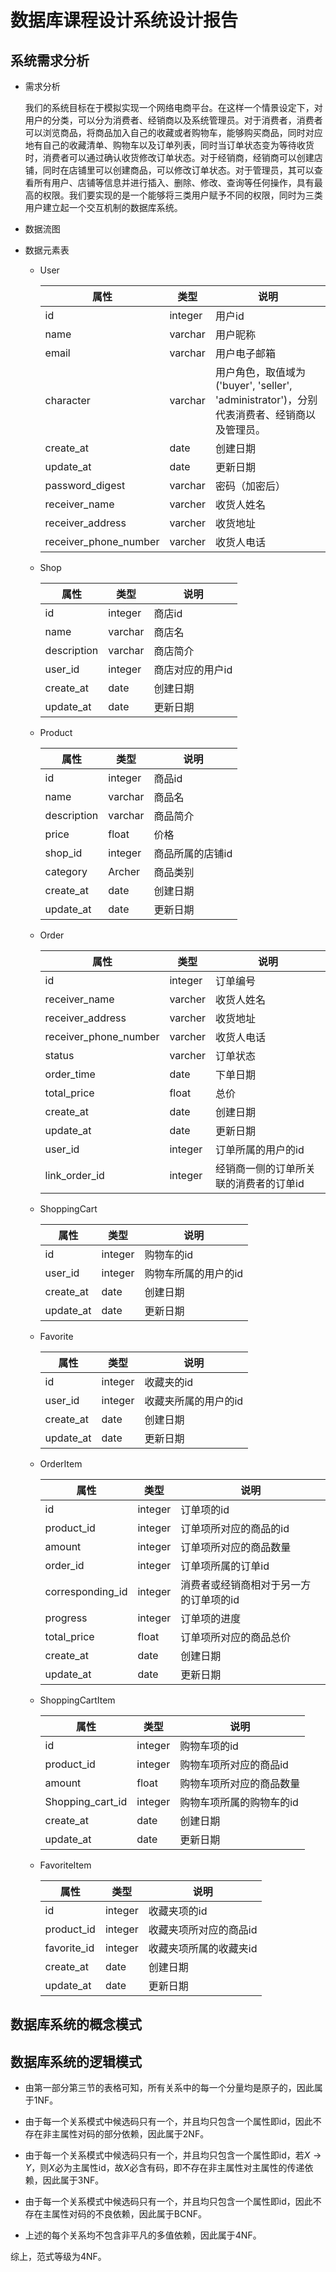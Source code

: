 # 数据库课程设计系统设计报告

## 系统需求分析

- 需求分析

  我们的系统目标在于模拟实现一个网络电商平台。在这样一个情景设定下，对用户的分类，可以分为消费者、经销商以及系统管理员。对于消费者，消费者可以浏览商品，将商品加入自己的收藏或者购物车，能够购买商品，同时对应地有自己的收藏清单、购物车以及订单列表，同时当订单状态变为等待收货时，消费者可以通过确认收货修改订单状态。对于经销商，经销商可以创建店铺，同时在店铺里可以创建商品，可以修改订单状态。对于管理员，其可以查看所有用户、店铺等信息并进行插入、删除、修改、查询等任何操作，具有最高的权限。我们要实现的是一个能够将三类用户赋予不同的权限，同时为三类用户建立起一个交互机制的数据库系统。

- 数据流图

  

- 数据元素表

  - User

    | 属性                  | 类型    | 说明                                                         |
    | --------------------- | ------- | ------------------------------------------------------------ |
    | id                    | integer | 用户id                                                       |
    | name                  | varchar | 用户昵称                                                     |
    | email                 | varchar | 用户电子邮箱                                                 |
    | character             | varchar | 用户角色，取值域为('buyer', 'seller', 'administrator')，分别代表消费者、经销商以及管理员。 |
    | create_at             | date    | 创建日期                                                     |
    | update_at             | date    | 更新日期                                                     |
    | password_digest       | varchar | 密码（加密后）                                               |
    | receiver_name         | varcher | 收货人姓名                                                   |
    | receiver_address      | varcher | 收货地址                                                     |
    | receiver_phone_number | varcher | 收货人电话                                                   |

  - Shop

    | 属性        | 类型    | 说明             |
    | ----------- | ------- | ---------------- |
    | id          | integer | 商店id           |
    | name        | varchar | 商店名           |
    | description | varchar | 商店简介         |
    | user_id     | integer | 商店对应的用户id |
    | create_at   | date    | 创建日期         |
    | update_at   | date    | 更新日期         |

  - Product

    | 属性        | 类型    | 说明             |
    | ----------- | ------- | ---------------- |
    | id          | integer | 商品id           |
    | name        | varchar | 商品名           |
    | description | varchar | 商品简介         |
    | price       | float   | 价格             |
    | shop_id     | integer | 商品所属的店铺id |
    | category    | Archer  | 商品类别         |
    | create_at   | date    | 创建日期         |
    | update_at   | date    | 更新日期         |

  - Order

    | 属性                  | 类型    | 说明                                   |
    | --------------------- | ------- | -------------------------------------- |
    | id                    | integer | 订单编号                               |
    | receiver_name         | varcher | 收货人姓名                             |
    | receiver_address      | varcher | 收货地址                               |
    | receiver_phone_number | varcher | 收货人电话                             |
    | status                | varcher | 订单状态                               |
    | order_time            | date    | 下单日期                               |
    | total_price           | float   | 总价                                   |
    | create_at             | date    | 创建日期                               |
    | update_at             | date    | 更新日期                               |
    | user_id               | integer | 订单所属的用户的id                     |
    | link_order_id         | integer | 经销商一侧的订单所关联的消费者的订单id |

  - ShoppingCart

    | 属性      | 类型    | 说明                 |
    | --------- | ------- | -------------------- |
    | id        | integer | 购物车的id           |
    | user_id   | integer | 购物车所属的用户的id |
    | create_at | date    | 创建日期             |
    | update_at | date    | 更新日期             |

  - Favorite

    | 属性      | 类型    | 说明                 |
    | --------- | ------- | -------------------- |
    | id        | integer | 收藏夹的id           |
    | user_id   | integer | 收藏夹所属的用户的id |
    | create_at | date    | 创建日期             |
    | update_at | date    | 更新日期             |

  - OrderItem

    | 属性             | 类型    | 说明                                   |
    | ---------------- | ------- | -------------------------------------- |
    | id               | integer | 订单项的id                             |
    | product_id       | integer | 订单项所对应的商品的id                 |
    | amount           | integer | 订单项所对应的商品数量                 |
    | order_id         | integer | 订单项所属的订单id                     |
    | corresponding_id | integer | 消费者或经销商相对于另一方的订单项的id |
    | progress         | integer | 订单项的进度                           |
    | total_price      | float   | 订单项所对应的商品总价                 |
    | create_at        | date    | 创建日期                               |
    | update_at        | date    | 更新日期                               |

  - ShoppingCartItem

    | 属性             | 类型    | 说明                     |
    | ---------------- | ------- | ------------------------ |
    | id               | integer | 购物车项的id             |
    | product_id       | integer | 购物车项所对应的商品id   |
    | amount           | float   | 购物车项所对应的商品数量 |
    | Shopping_cart_id | integer | 购物车项所属的购物车的id |
    | create_at        | date    | 创建日期                 |
    | update_at        | date    | 更新日期                 |

  - FavoriteItem

    | 属性        | 类型    | 说明                   |
    | ----------- | ------- | ---------------------- |
    | id          | integer | 收藏夹项的id           |
    | product_id  | integer | 收藏夹项所对应的商品id |
    | favorite_id | integer | 收藏夹项所属的收藏夹id |
    | create_at   | date    | 创建日期               |
    | update_at   | date    | 更新日期               |

## 数据库系统的概念模式

## 数据库系统的逻辑模式

- 由第一部分第三节的表格可知，所有关系中的每一个分量均是原子的，因此属于1NF。

- 由于每一个关系模式中候选码只有一个，并且均只包含一个属性即id，因此不存在非主属性对码的部分依赖，因此属于2NF。
- 由于每一个关系模式中候选码只有一个，并且均只包含一个属性即id，若$X\rightarrow Y$，则$X$必为主属性id，故$X$必含有码，即不存在非主属性对主属性的传递依赖，因此属于3NF。
- 由于每一个关系模式中候选码只有一个，并且均只包含一个属性即id，因此不存在主属性对码的不良依赖，因此属于BCNF。
- 上述的每个关系均不包含非平凡的多值依赖，因此属于4NF。

综上，范式等级为4NF。

